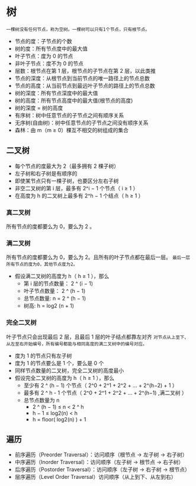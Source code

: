# 树
```$xslt
一棵树没有任何节点，称为空树。一棵树可以只有1个节点，只有根节点。
```
- 节点的度：子节点的个数
- 树的度：所有节点度中的最大值
- 叶子节点：度为 0 的节点
- 非叶子节点：度不为 0 的节点
- 层数：根节点在第 1 层，根节点的子节点在第 2 层，以此类推
- 节点的深度：从根节点到当前节点的唯一路径上的节点总数
- 节点的高度：从当前节点到最远叶子节点的路径上的节点总数
- 树的深度：所有节点深度中的最大值
- 树的高度：所有节点高度中的最大值(根节点的高度)
- 树的深度 = 树的高度
- 有序树：树中任意节点的子节点之间有顺序关系
- 无序树(自由树)：树中任意节点的子节点之间没有顺序关系
- 森林：由 m（m ≥ 0）棵互不相交的树组成的集合

## 二叉树
- 每个节点的度最大为 2（最多拥有 2 棵子树）
- 左子树和右子树是有顺序的
- 即使某节点只有一棵子树，也要区分左右子树
- 非空二叉树的第 i 层，最多有 2^i − 1 个节点（ i ≥ 1 ）
- 在高度为 h 的二叉树上最多有 2^h − 1 个结点（ h ≥ 1 ）

### 真二叉树
所有节点的度都要么为 0，要么为 2 。

### 满二叉树
所有节点的度都要么为 0，要么为 2。且所有的叶子节点都在最后一层。
`最后一层所有节点的度为0，其他节点度为2。`

- 假设满二叉树的高度为 h（ h ≥ 1 ），那么
  - 第 i 层的节点数量： 2 ^ (i − 1)
  - 叶子节点数量： 2 ^ (h − 1)
  - 总节点数量: n = 2 ^ (h − 1)
  - 树高: h = log2 (n + 1)

### 完全二叉树
叶子节点只会出现最后 2 层，且最后 1 层的叶子结点都靠左对齐
`对节点从上至下、从左至右开始编号，所有编号都能与相同高度的满二叉树中的编号对应。`
- 度为 1 的节点只有左子树
- 度为 1 的节点要么是 1 个，要么是 0 个
- 同样节点数量的二叉树，完全二叉树的高度最小
- 假设完全二叉树的高度为 h（ h ≥ 1 ），那么
  - 至少有 2 ^ (h − 1) 个节点（ 2^0 + 2^1 + 2^2 + ... + 2^(h−2) + 1 ）
  - 最多有 2 ^ h - 1 个节点（ 2^0 + 2^1 + 2^2 + ... + 2^(h−1) ,满二叉树 ）
  - 总节点数量为 n
    - 2 ^ (h − 1) ≤ n < 2 ^ h
    - h − 1 ≤ log2(n) < h
    - h = floor( log2(n) ) + 1

## 遍历
- 前序遍历（Preorder Traversal）：访问顺序（根节点 -> 左子树 -> 右子树）
- 中序遍历（Inorder Traversal）：访问顺序（左子树 -> 根节点 -> 右子树）
- 后序遍历（Postorder Traversal）：访问顺序（左子树 -> 右子树 -> 根节点）
- 层序遍历（Level Order Traversal）访问顺序（从上到下、从左到右）